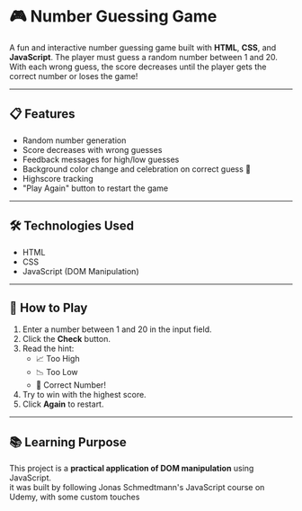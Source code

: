 # 🎮 Number Guessing Game

A fun and interactive number guessing game built with **HTML**, **CSS**, and **JavaScript**. 
The player must guess a random number between 1 and 20. With each wrong guess, the score decreases until the player gets the correct number or loses the game!

---

## 📋 Features
- Random number generation
- Score decreases with wrong guesses
- Feedback messages for high/low guesses
- Background color change and celebration on correct guess 🎉
- Highscore tracking
- "Play Again" button to restart the game

---

## 🛠 Technologies Used
- HTML
- CSS
- JavaScript (DOM Manipulation)

---

## 🚀 How to Play
1. Enter a number between 1 and 20 in the input field.
2. Click the **Check** button.
3. Read the hint:
   - 📈 Too High
   - 📉 Too Low
   - 🎉 Correct Number!
4. Try to win with the highest score.
5. Click **Again** to restart.

---

## 📚 Learning Purpose

This project is a **practical application of DOM manipulation** using JavaScript.  
it was built by following Jonas Schmedtmann's JavaScript course on Udemy, with some custom touches
